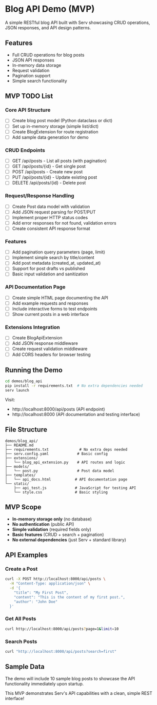 # Blog API Demo (MVP)

A simple RESTful blog API built with Serv showcasing CRUD operations, JSON responses, and API design patterns.

## Features

- Full CRUD operations for blog posts
- JSON API responses
- In-memory data storage
- Request validation
- Pagination support
- Simple search functionality

## MVP TODO List

### Core API Structure
- [ ] Create blog post model (Python dataclass or dict)
- [ ] Set up in-memory storage (simple list/dict)
- [ ] Create BlogExtension for route registration
- [ ] Add sample data generation for demo

### CRUD Endpoints
- [ ] GET /api/posts - List all posts (with pagination)
- [ ] GET /api/posts/{id} - Get single post
- [ ] POST /api/posts - Create new post
- [ ] PUT /api/posts/{id} - Update existing post
- [ ] DELETE /api/posts/{id} - Delete post

### Request/Response Handling
- [ ] Create Post data model with validation
- [ ] Add JSON request parsing for POST/PUT
- [ ] Implement proper HTTP status codes
- [ ] Add error responses for not found, validation errors
- [ ] Create consistent API response format

### Features
- [ ] Add pagination query parameters (page, limit)
- [ ] Implement simple search by title/content
- [ ] Add post metadata (created_at, updated_at)
- [ ] Support for post drafts vs published
- [ ] Basic input validation and sanitization

### API Documentation Page
- [ ] Create simple HTML page documenting the API
- [ ] Add example requests and responses
- [ ] Include interactive forms to test endpoints
- [ ] Show current posts in a web interface

### Extensions Integration
- [ ] Create BlogApiExtension
- [ ] Add JSON response middleware
- [ ] Create request validation middleware
- [ ] Add CORS headers for browser testing

## Running the Demo

```bash
cd demos/blog_api
pip install -r requirements.txt  # No extra dependencies needed
serv launch
```

Visit:
- http://localhost:8000/api/posts (API endpoint)
- http://localhost:8000 (API documentation and testing interface)

## File Structure

```
demos/blog_api/
├── README.md
├── requirements.txt              # No extra deps needed
├── serv.config.yaml             # Basic config
├── extensions/
│   └── blog_api_extension.py    # API routes and logic
├── models/
│   └── post.py                  # Post data model
├── templates/
│   └── api_docs.html           # API documentation page
└── static/
    ├── api_test.js             # JavaScript for testing API
    └── style.css               # Basic styling
```

## MVP Scope

- **In-memory storage only** (no database)
- **No authentication** (public API)
- **Simple validation** (required fields only)
- **Basic features** (CRUD + search + pagination)
- **No external dependencies** (just Serv + standard library)

## API Examples

### Create a Post
```bash
curl -X POST http://localhost:8000/api/posts \
  -H "Content-Type: application/json" \
  -d '{
    "title": "My First Post",
    "content": "This is the content of my first post.",
    "author": "John Doe"
  }'
```

### Get All Posts
```bash
curl http://localhost:8000/api/posts?page=1&limit=10
```

### Search Posts
```bash
curl "http://localhost:8000/api/posts?search=first"
```

## Sample Data

The demo will include 10 sample blog posts to showcase the API functionality immediately upon startup.

This MVP demonstrates Serv's API capabilities with a clean, simple REST interface! 